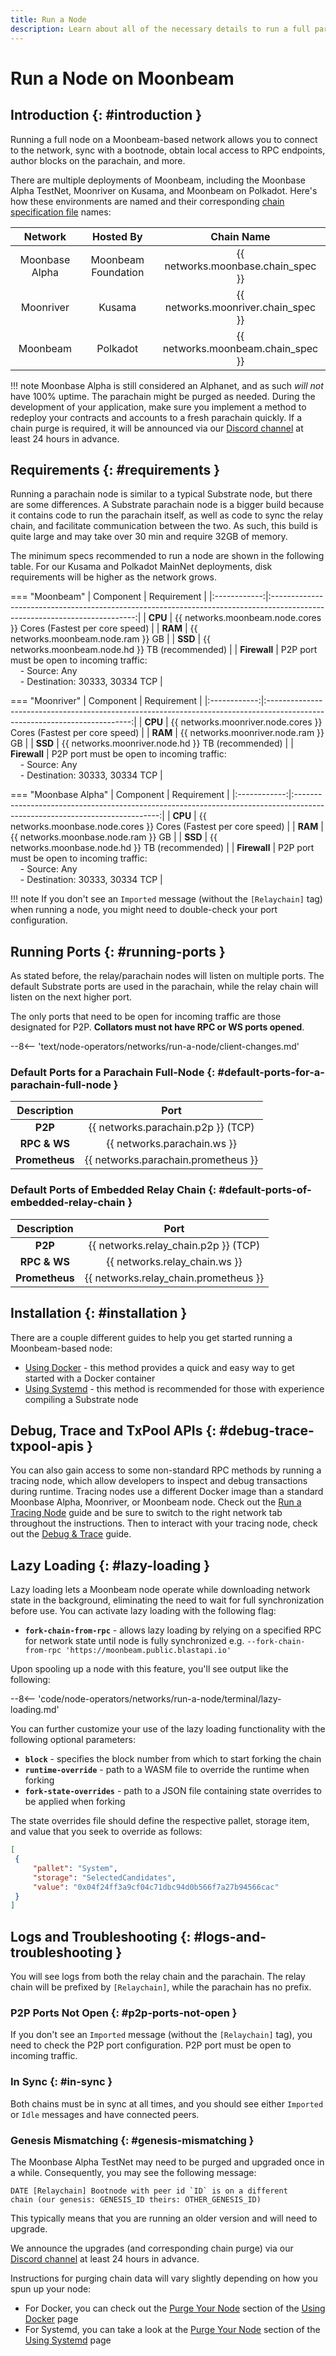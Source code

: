 ```yaml
---
title: Run a Node
description: Learn about all of the necessary details to run a full parachain node for the Moonbeam Network to have your RPC endpoint or produce blocks.
---
```


# Run a Node on Moonbeam

## Introduction {: #introduction }

Running a full node on a Moonbeam-based network allows you to connect to the network, sync with a bootnode, obtain local access to RPC endpoints, author blocks on the parachain, and more.

There are multiple deployments of Moonbeam, including the Moonbase Alpha TestNet, Moonriver on Kusama, and Moonbeam on Polkadot. Here's how these environments are named and their corresponding [chain specification file](https://docs.substrate.io/build/chain-spec/) names:

|    Network     |      Hosted By      |             Chain Name              |
|:--------------:|:-------------------:|:-----------------------------------:|
| Moonbase Alpha | Moonbeam Foundation | {{ networks.moonbase.chain_spec }}  |
|   Moonriver    |       Kusama        | {{ networks.moonriver.chain_spec }} |
|    Moonbeam    |      Polkadot       | {{ networks.moonbeam.chain_spec }}  |

!!! note
    Moonbase Alpha is still considered an Alphanet, and as such _will not_ have 100% uptime. The parachain might be purged as needed. During the development of your application, make sure you implement a method to redeploy your contracts and accounts to a fresh parachain quickly. If a chain purge is required, it will be announced via our [Discord channel](https://discord.com/invite/PfpUATX) at least 24 hours in advance.

## Requirements {: #requirements }

Running a parachain node is similar to a typical Substrate node, but there are some differences. A Substrate parachain node is a bigger build because it contains code to run the parachain itself, as well as code to sync the relay chain, and facilitate communication between the two. As such, this build is quite large and may take over 30 min and require 32GB of memory.

The minimum specs recommended to run a node are shown in the following table. For our Kusama and Polkadot MainNet deployments, disk requirements will be higher as the network grows.

=== "Moonbeam"
    |  Component   |                                                        Requirement                                                         |
    |:------------:|:--------------------------------------------------------------------------------------------------------------------------:|
    |   **CPU**    |                             {{ networks.moonbeam.node.cores }} Cores (Fastest per core speed)                              |
    |   **RAM**    |                                            {{ networks.moonbeam.node.ram }} GB                                             |
    |   **SSD**    |                                      {{ networks.moonbeam.node.hd }} TB (recommended)                                      |
    | **Firewall** | P2P port must be open to incoming traffic:<br>&nbsp; &nbsp; - Source: Any<br>&nbsp; &nbsp; - Destination: 30333, 30334 TCP |

=== "Moonriver"
    |  Component   |                                                        Requirement                                                         |
    |:------------:|:--------------------------------------------------------------------------------------------------------------------------:|
    |   **CPU**    |                             {{ networks.moonriver.node.cores }} Cores (Fastest per core speed)                             |
    |   **RAM**    |                                            {{ networks.moonriver.node.ram }} GB                                            |
    |   **SSD**    |                                     {{ networks.moonriver.node.hd }} TB (recommended)                                      |
    | **Firewall** | P2P port must be open to incoming traffic:<br>&nbsp; &nbsp; - Source: Any<br>&nbsp; &nbsp; - Destination: 30333, 30334 TCP |

=== "Moonbase Alpha"
    |  Component   |                                                        Requirement                                                         |
    |:------------:|:--------------------------------------------------------------------------------------------------------------------------:|
    |   **CPU**    |                             {{ networks.moonbase.node.cores }} Cores (Fastest per core speed)                              |
    |   **RAM**    |                                            {{ networks.moonbase.node.ram }} GB                                             |
    |   **SSD**    |                                      {{ networks.moonbase.node.hd }} TB (recommended)                                      |
    | **Firewall** | P2P port must be open to incoming traffic:<br>&nbsp; &nbsp; - Source: Any<br>&nbsp; &nbsp; - Destination: 30333, 30334 TCP |

!!! note
    If you don't see an `Imported` message (without the `[Relaychain]` tag) when running a node, you might need to double-check your port configuration.

## Running Ports {: #running-ports }

As stated before, the relay/parachain nodes will listen on multiple ports. The default Substrate ports are used in the parachain, while the relay chain will listen on the next higher port.

The only ports that need to be open for incoming traffic are those designated for P2P. **Collators must not have RPC or WS ports opened**.

--8<-- 'text/node-operators/networks/run-a-node/client-changes.md'

### Default Ports for a Parachain Full-Node {: #default-ports-for-a-parachain-full-node }

|  Description   |                Port                 |
|:--------------:|:-----------------------------------:|
|    **P2P**     | {{ networks.parachain.p2p }} (TCP)  |
|  **RPC & WS**  |     {{ networks.parachain.ws }}     |
| **Prometheus** | {{ networks.parachain.prometheus }} |

### Default Ports of Embedded Relay Chain {: #default-ports-of-embedded-relay-chain }

|  Description   |                 Port                  |
|:--------------:|:-------------------------------------:|
|    **P2P**     | {{ networks.relay_chain.p2p }} (TCP)  |
|  **RPC & WS**  |     {{ networks.relay_chain.ws }}     |
| **Prometheus** | {{ networks.relay_chain.prometheus }} |

## Installation {: #installation }

There are a couple different guides to help you get started running a Moonbeam-based node:

- [Using Docker](/node-operators/networks/run-a-node/docker/) - this method provides a quick and easy way to get started with a Docker container
- [Using Systemd](/node-operators/networks/run-a-node/systemd/) - this method is recommended for those with experience compiling a Substrate node

## Debug, Trace and TxPool APIs {: #debug-trace-txpool-apis }

You can also gain access to some non-standard RPC methods by running a tracing node, which allow developers to inspect and debug transactions during runtime. Tracing nodes use a different Docker image than a standard Moonbase Alpha, Moonriver, or Moonbeam node. Check out the [Run a Tracing Node](/node-operators/networks/tracing-node/) guide and be sure to switch to the right network tab throughout the instructions. Then to interact with your tracing node, check out the [Debug & Trace](/builders/ethereum/json-rpc/debug-trace/) guide.

## Lazy Loading {: #lazy-loading }

Lazy loading lets a Moonbeam node operate while downloading network state in the background, eliminating the need to wait for full synchronization before use. You can activate lazy loading with the following flag:

- **`fork-chain-from-rpc`** - allows lazy loading by relying on a specified RPC for network state until node is fully synchronized e.g. `--fork-chain-from-rpc 'https://moonbeam.public.blastapi.io'`

Upon spooling up a node with this feature, you'll see output like the following:

--8<-- 'code/node-operators/networks/run-a-node/terminal/lazy-loading.md'

You can further customize your use of the lazy loading functionality with the following optional parameters:

- **`block`** - specifies the block number from which to start forking the chain
- **`runtime-override`** - path to a WASM file to override the runtime when forking
- **`fork-state-overrides`** - path to a JSON file containing state overrides to be applied when forking 

The state overrides file should define the respective pallet, storage item, and value that you seek to override as follows:

```json
[
 {
     "pallet": "System",
     "storage": "SelectedCandidates",
     "value": "0x04f24ff3a9cf04c71dbc94d0b566f7a27b94566cac"
 }
]
```

## Logs and Troubleshooting {: #logs-and-troubleshooting }

You will see logs from both the relay chain and the parachain. The relay chain will be prefixed by `[Relaychain]`, while the parachain has no prefix.

### P2P Ports Not Open {: #p2p-ports-not-open }

If you don't see an `Imported` message (without the `[Relaychain]` tag), you need to check the P2P port configuration. P2P port must be open to incoming traffic.

### In Sync {: #in-sync }

Both chains must be in sync at all times, and you should see either `Imported` or `Idle` messages and have connected peers.

### Genesis Mismatching {: #genesis-mismatching }

The Moonbase Alpha TestNet may need to be purged and upgraded once in a while. Consequently, you may see the following message:

```text
DATE [Relaychain] Bootnode with peer id `ID` is on a different
chain (our genesis: GENESIS_ID theirs: OTHER_GENESIS_ID)
```

This typically means that you are running an older version and will need to upgrade.

We announce the upgrades (and corresponding chain purge) via our [Discord channel](https://discord.com/invite/PfpUATX) at least 24 hours in advance.

Instructions for purging chain data will vary slightly depending on how you spun up your node:

  - For Docker, you can check out the [Purge Your Node](/node-operators/networks/run-a-node/docker/#purge-your-node) section of the [Using Docker](/node-operators/networks/run-a-node/docker/) page
  - For Systemd, you can take a look at the [Purge Your Node](/node-operators/networks/run-a-node/systemd/#purge-your-node) section of the [Using Systemd](/node-operators/networks/run-a-node/systemd/) page